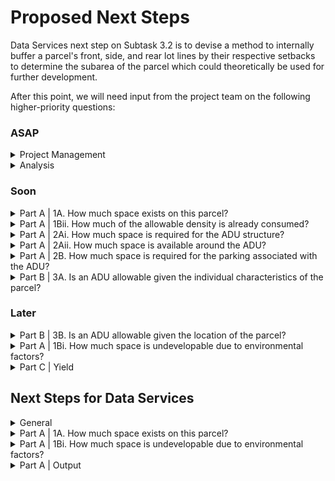 # Proposed Next Steps

Data Services next step on Subtask 3.2 is to devise a method to internally buffer a parcel's front, side, and rear lot lines by their respective setbacks to determine the subarea of the parcel which could theoretically be used for further development.&#x20;

After this point, we will need input from the project team on the following higher-priority questions:&#x20;

### ASAP

<details>

<summary>Project Management</summary>

* [x] Confirmation that the roadmap can stay as-is (see notes under [Subtask 3.1](status-by-subtask/subtask-3.1.md))\
  \
  _The road map is staying as is, based both on conversations / concerns from Tim. The language has been softened to not hold our team to anything specific, with the overall goals remaining the same._\
  __
* [ ] Clarity on the "template engagement materials" task 3 deliverable (see [Data Services Subtasks](reference/data-services-subtasks.md))\
  \
  _This was intended on being support materials for public webinars. Those have been eliminated from the scope, as has the deliverable. The task 3 deliverables are now only the “Fully-documented decision support tool”_\

*   [ ] Collaborate to define the design of the decision-support tool (see notes under [Decision Support Tool](reference/decision-support-tool.md))\
    \
    _This has been eliminated from the scope. This essentially meant that the tool would be open source (ish, whatever license your team wanted to use) and that GitHub should be used to develop the tool and make the repo publicly available for others to contribute to if they want to. Ryan has indicated to me (John) that the DS team keeps github as part of their workflow and makes code open to the public when they can, and there’s no reason as to why that should change for this project._

    __\
    _The top priority at this time is that this tool can lead to a functional draft of an ordinance for Beverly. DS is welcome to make the project open source and if there are resources to support that outside of the scope of this project, the housing team is fine with that being pursued independently._\

*   [ ] Collaborate to define an organizational structure for communication on policy options\
    \
    _We will need to discuss how to discuss and collaborate on the policy options and how to narrow down the policy options. Let me know how your team prefers to handle communication for this and if we need to follow any intake, set up work sessions, or provide email / slack responses._

    __\
    _On the housing side, we will want to set up 3 meetings: Goals and equity framework, variables / parameters, client-facing materials._

    __\
    _We need to get the client’s thoughts on what they would be open to or what there is likely to be severe opposition to. I have been given the indication that there would be little community pushback, but the effort is not a “Slam dunk” per-say for getting this passed. That will be discussed with them on Wednesday._\




* [ ] Collaborate to define an organizational structure for numerical inputs\
  \
  _We will need to discuss this to see what exactly you’re looking for with this question. It sounds like you’re asking what / how we will input the variables into the tool – such as lot size, zoning district, cover of existing structures, etc. Let’s talk through it more._

</details>

<details>

<summary>Analysis</summary>

* [ ] We're planning to explore [the four ADU typologies described here](part-a-feasibility/1.-available-space/). Are there typologies we're exploring that you don't see as being necessary? Conversely, are there ADU typologies not under consideration that you would like us to explore? \
  \
  _These are the four that we should be looking at. I would just change “convert the attic” to “convert existing floor” as we consider those options and annotate it as such (floor, attic, basement, etc.). The two options under “principal” are currently allowed under the zoning regulations, the accessory ones are not currently allowed. The biggest focus should be on the ”Build new” option._\

*   [ ] <mark style="background-color:orange;">Draft list of parameters to explore so that we can assemble all needed data layers. (We don't need specific thresholds at this time, just an indication that they will be important.)</mark>\ <mark style="background-color:orange;"></mark>\ <mark style="background-color:orange;"></mark>a.     ADU Type (one of the four above)

    &#x20;              i.     This is the first step in Seattle’s tool, determining if the ADU is attached or detached. That logic determines what parameters and variables are needed. So the following may change based on what people select, but overall this is what we should be prepared for:\


    b.     Lot size sq ft (int)\


    c.      Zoning District (varchar, to get other variables)\


    &#x20;            i.     Total Impervious cover allowed by pct (float)

    &#x20;            ii.     Setbacks required (int)

    &#x20;                         1\.     Front

    &#x20;                         2\.     Rear

    &#x20;                         3\.     Side

    &#x20;             iii.     Parking Requirements per unit (float)

    &#x20;             iv.     Maximum FAR (float)\


    d.     Current lot coverage in sq ft (float)\


    e.     Flood Plain (binary)\
    &#x20;         i.     The city has a floodplain ordinance designed to have additional protections in flood districts. We don’t need to get the flood zone level or anything that specific, but we’ll want to flag anything that is likely in a flood plain and discourage basement ADUs in those areas [https://www.beverlyma.gov/DocumentCenter/View/130/Zoning-Amendment-Floodplain-Overlay-District-Ordinance-PDF](https://www.beverlyma.gov/DocumentCenter/View/130/Zoning-Amendment-Floodplain-Overlay-District-Ordinance-PDF)\


We’ll likely want to add some more nuanced things here based on some input from the city. Let me know if you’re looking for something different.

</details>

### Soon

<details>

<summary>Part A | 1A. How much space exists on this parcel?</summary>

* [ ] **For Principal-Existing and Principal-New:** _The State of Zoning for Accessory Dwelling Units_ (Dain, 2018) suggests ADU Ordinances and Bylaws commonly control ADUs by **percent of primary unit floor area** and/or **percent expansion of primary dwelling.** Do you imagine wanting to regulate ADUs using either or both of these parameters? ****&#x20;
* [ ] **For Principal-New and Accessory-New:** Please confirm that the setbacks recorded in the Minimum Yards - Front, Minimum Yards - Side, and Minimum Yards - Rear [columns in the Airtable](assumptions-and-policy/citywide-dimensional-requirements.md) are correct. Will these setbacks be fixed or flexible parameters? For reference, policy options from Ella on minimum setbacks:
  * No change: Same as underlying lot size&#x20;
  * Potential changes:&#x20;
    * Rear, side, and/or front setbacks are decreased to x, x, and x feet
    * No additional setback for ADUs within or attached to non-conforming existing structures&#x20;
* [ ] **For Accessory-New:** Will detached ADUs be allowed to be constructed in parcel setbacks?
* [ ] **For Accessory-New:** Is there a front yard setback that will only apply to ADUs? (Put differently, will there be an area of the parcel where ADUs may only be constructed?) This might relate to these options from Ella on yard requirements:
  * No change: None&#x20;
  * Potential changes:
    * If detached is allowed, minimum of x square feet of yard is required

</details>

<details>

<summary>Part A | 1Bii. How much of the allowable density is already consumed?</summary>

* [ ] We assume ADUs will count towards at least a few parcel-wide density controls. For example, if an ADU would push the parcel beyond a maximum FAR, the ADU could not be built. Is this assumption correct? If so, what of the existing (or non-existing) dimensional regulations should we take into account? A partial list is provided in [1Bii](part-a-feasibility/1bii.-how-much-of-the-allowable-density-is-already-consumed.md)., under Factors We Could Explore.
* [ ] Is it safe to assume we can ignore the potential for subdivision of lots greater than twice the lot area minimum?

</details>

<details>

<summary>Part A | 2Ai. How much space is required for the ADU structure?</summary>

* [ ] Will the ordinance define ADU size? If so, what dimensional regulations will be used? A partial list is provided under [2Ai.](part-a-feasibility/2ai.-how-much-space-is-required-for-the-adu-structure.md), under Factors We Could Explore.
* [ ] What should we use as a minimum dimension for an ADU? (This is needed as an assumption in our analysis regardless of whether it is translated to policy.)

</details>

<details>

<summary>Part A | 2Aii. How much space is available around the ADU? </summary>

* [ ] Will the ordinance define minimum space around the ADU? If so, what dimensional regulations will be used? A partial list is provided in [2Aii.](part-a-feasibility/2aii.-how-much-space-is-required-around-the-adu.md), under Factors We Could Explore.

</details>

<details>

<summary>Part A | 2B. How much space is required for the parking associated with the ADU?</summary>

* [ ] Will the ordinance define parking requirements for the ADU? If so, how many spaces? A partial list is provided in [2B.](part-a-feasibility/2b.-how-much-space-is-required-for-the-parking-associated-with-the-adu.md), under Factors We Could Explore.
* [ ] Are there any Beverly-specified parking requirements (minimum size, acceptable layout, etc.) that we should take into account?
* [ ] Are parking spaces allowable in parcel setbacks?



</details>

<details>

<summary>Part B | 3A. Is an ADU allowable given the individual characteristics of the parcel?</summary>

* [ ] How will the ordinance define parcel eligibility by parcel characteristics? A partial list is provided in [3A.](part-b-or-eligibility/3a.-is-an-adu-allowable-given-the-individual-characteristics-of-the-parcel.md), under Factors We Could Explore.

</details>

### Later

<details>

<summary>Part B | 3B. Is an ADU allowable given the location of the parcel?</summary>

* [ ] How will the ordinance define parcel eligibility by parcel location? A partial list is provided in [3B.](part-b-or-eligibility/3b.-is-an-adu-allowable-given-the-location-of-the-parcel.md), under Factors We Could Explore.

</details>

<details>

<summary>Part A | 1Bi. How much space is undevelopable due to environmental factors?</summary>

No questions for Land Use at this time.

</details>

<details>

<summary>Part C | Yield</summary>

No questions for Land Use at this time.

</details>

## Next Steps for Data Services

<details>

<summary>General</summary>

* [ ] What types of analysis will we deprioritize?
* [ ] Where can we bring in additional support? (Potentially, from Research on tabular-fit analysis?)

</details>

<details>

<summary>Part A | 1A. How much space exists on this parcel?</summary>

* [ ] **Principal-Existing and Accessory-Existing:** Data Services needs to identify which of the analysis options under [Principal-Existing](part-a-feasibility/1.-available-space/principal-existing.md) and [Accessory-Existing](part-a-feasibility/1.-available-space/accessory-existing.md) we want to propose to the project team.
* [ ] **Accessory-New:** Data Services needs to devise a method to internally buffer a parcel's front, side, and rear lot lines by their respective setbacks to determine the subarea of the parcel which could theoretically be used for further development. .&#x20;

</details>

<details>

<summary>Part A | 1Bi. How much space is undevelopable due to environmental factors?</summary>

* [ ] Review possible environmental factors, particularly if we want to ignore this part of the analysis&#x20;

</details>

<details>

<summary>Part A | Output</summary>

* [ ] Data Services needs to devise a method to fit a rectangle (or rectangles) representing the space required for the ADU (and/or space around the ADU and/or ADU parking) in the area of the parcel we've determined to be developable.

</details>



